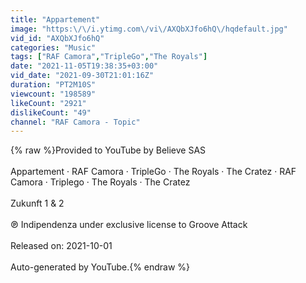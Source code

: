 ```yaml
---
title: "Appartement"
image: "https:\/\/i.ytimg.com\/vi\/AXQbXJfo6hQ\/hqdefault.jpg"
vid_id: "AXQbXJfo6hQ"
categories: "Music"
tags: ["RAF Camora","TripleGo","The Royals"]
date: "2021-11-05T19:38:35+03:00"
vid_date: "2021-09-30T21:01:16Z"
duration: "PT2M10S"
viewcount: "198589"
likeCount: "2921"
dislikeCount: "49"
channel: "RAF Camora - Topic"
---
```

{% raw %}Provided to YouTube by Believe SAS<br /><br />Appartement · RAF Camora · TripleGo · The Royals · The Cratez · RAF Camora · Triplego · The Royals · The Cratez<br /><br />Zukunft 1 &amp; 2<br /><br />℗ Indipendenza under exclusive license to Groove Attack<br /><br />Released on: 2021-10-01<br /><br />Auto-generated by YouTube.{% endraw %}
